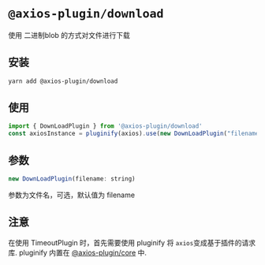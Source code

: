 # `@axios-plugin/download`

使用 二进制blob 的方式对文件进行下载

## 安装
```bash
yarn add @axios-plugin/download
```
## 使用
```js
import { DownLoadPlugin } from '@axios-plugin/download'
const axiosInstance = pluginify(axios).use(new DownLoadPlugin("filename")).generate()
```


## 参数
```js
new DownLoadPlugin(filename: string)
```
参数为文件名，可选，默认值为 filename



## 注意
在使用 TimeoutPlugin 时，首先需要使用 pluginify 将 `axios`变成基于插件的请求库.
pluginify 内置在 [@axios-plugin/core](https://www.npmjs.com/package/@axios-plugin/core) 中.